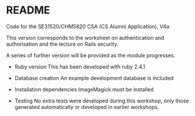 # README

Code for the SE31520/CHM5820 CSA (CS Alumni Application), V4a

This version corresponds to the worksheet on authentication and authorisation and the 
lecture on Rails security.

A series of further version will be provided as the module progresses.


* Ruby version
This has been developed with ruby 2.4.1

* Database creation
An example development database is included

* Installation dependencies
ImageMagick must be installed

*  Testing
No extra tests were developed during this workshop, only those generated automatically
or developed in earlier workshops.
